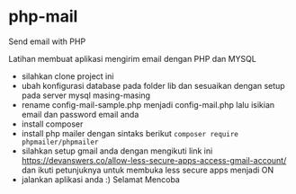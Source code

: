# php-mail
Send email with PHP

 Latihan membuat aplikasi mengirim email dengan PHP dan MYSQL
 - silahkan clone project ini
 - ubah konfigurasi database pada folder lib dan sesuaikan dengan setup pada server mysql masing-masing
 - rename config-mail-sample.php menjadi config-mail.php lalu isikian email dan password email anda
 - install composer
 - install php mailer dengan sintaks berikut <code>composer require phpmailer/phpmailer</code>
 - silahkan setup gmail anda dengan mengikuti link ini https://devanswers.co/allow-less-secure-apps-access-gmail-account/ dan ikuti petunjuknya untuk membuka less secure apps menjadi ON
 - jalankan aplikasi anda :) Selamat Mencoba
